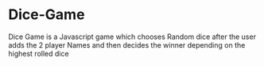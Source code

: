 # Dice-Game
Dice Game is  a Javascript game which chooses Random dice after the user adds the 2 player Names and then decides the winner depending on the highest rolled dice 
